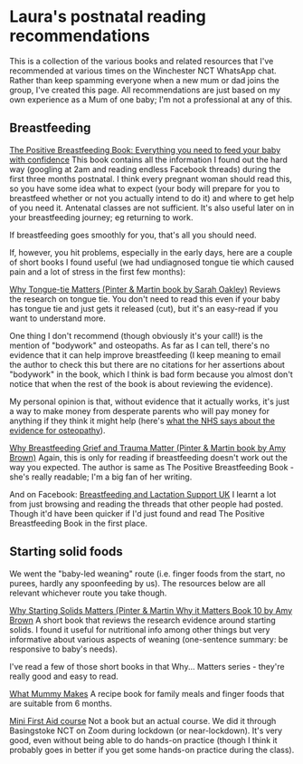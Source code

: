# Laura's postnatal reading recommendations

This is a collection of the various books and related resources that I've recommended at various times on the Winchester NCT WhatsApp chat. Rather than keep spamming everyone when a new mum or dad joins the group, I've created this page. All recommendations are just based on my own experience as a Mum of one baby; I'm not a professional at any of this.

## Breastfeeding

[The Positive Breastfeeding Book: Everything you need to feed your baby with confidence](https://www.amazon.co.uk/dp/B07F1XT3NZ/ref=cm_sw_r_apan_glt_30FH1892HREF43SKCG3C) 
This book contains all the information I found out the hard way (googling at 2am and reading endless Facebook threads) during the first three months postnatal. I think every pregnant woman should read this, so you have some idea what to expect (your body will prepare for you to breastfeed whether or not you actually intend to do it) and where to get help of you need it. Antenatal classes are not sufficient. It's also useful later on in your breastfeeding journey; eg returning to work.

If breastfeeding goes smoothly for you, that's all you should need. 

If, however, you hit problems, especially in the early days, here are a couple of short books I found useful (we had undiagnosed tongue tie which caused pain and a lot of stress in the first few months):

[Why Tongue-tie Matters (Pinter & Martin book by Sarah Oakley)](https://www.amazon.co.uk/dp/B08VX3CB3K) 
Reviews the research on tongue tie. You don't need to read this even if your baby has tongue tie and just gets it released (cut), but it's an easy-read if you want to understand more.

One thing I don't recommend (though obviously it's your call!) is the mention of "bodywork" and osteopaths. As far as I can tell, there's no evidence that it can help improve breastfeeding (I keep meaning to email the author to check this but there are no citations for her assertions about "bodywork" in the book, which I think is bad form because you almost don't notice that when the rest of the book is about reviewing the evidence).

My personal opinion is that, without evidence that it actually works, it's just a way to make money from desperate parents who will pay money for anything if they think it might help (here's [what the NHS says about the evidence for osteopathy](https://www.nhs.uk/conditions/osteopathy/)).

[Why Breastfeeding Grief and Trauma Matter (Pinter & Martin book by Amy Brown)](https://www.amazon.co.uk/dp/B081S2X6BN) 
Again, this is only for reading if breastfeeding doesn't work out the way you expected.
The author is same as The Positive Breastfeeding Book - she's really readable; I'm a big fan of her writing.

And on Facebook:
[Breastfeeding and Lactation Support UK](https://www.facebook.com/groups/1346569932113892)
I learnt a lot from just browsing and reading the threads that other people had posted. Though it'd have been quicker if I'd just found and read The Positive Breastfeeding Book in the first place.

## Starting solid foods

We went the "baby-led weaning" route (i.e. finger foods from the start, no purees, hardly any spoonfeeding by us). The resources below are all relevant whichever route you take though.

[Why Starting Solids Matters (Pinter & Martin Why it Matters Book 10 by Amy Brown](https://amzn.eu/dlhsEdi) 
A short book that reviews the research evidence around starting solids. I found it useful for nutritional info among other things but very informative about various aspects of weaning (one-sentence summary: be responsive to baby's needs).

I've read a few of those short books in that Why... Matters series - they're really good and easy to read.

[What Mummy Makes](https://www.amazon.co.uk/What-Mummy-Makes-Cook-just/dp/0241455154) 
A recipe book for family meals and finger foods that are suitable from 6 months.

[Mini First Aid course](https://www.minifirstaid.co.uk/)
Not a book but an actual course. We did it through Basingstoke NCT on Zoom during lockdown (or near-lockdown). It's very good, even without being able to do hands-on practice (though I think it probably goes in better if you get some hands-on practice during the class).
